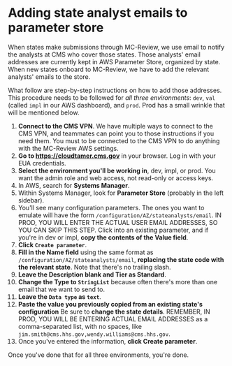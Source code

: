 # Adding state analyst emails to parameter store

When states make submissions through MC-Review, we use email to notify the analysts at CMS who cover those states. Those analysts' email addresses are currently kept in AWS Parameter Store, organized by state. When new states onboard to MC-Review, we have to add the relevant analysts' emails to the store.

What follow are step-by-step instructions on how to add those addresses. This procedure needs to be followed for _all three environments_: `dev`, `val` (called `impl` in our AWS dashboard), and `prod`. Prod has a small wrinkle that will be mentioned below.

1. **Connect to the CMS VPN**. We have multiple ways to connect to the CMS VPN, and teammates can point you to those instructions if you need them. You must to be connected to the CMS VPN to do anything with the MC-Review AWS settings.
1. **Go to https://cloudtamer.cms.gov** in your browser. Log in with your EUA credentials.
1. **Select the environment you'll be working in**, dev, impl, or prod. You want the admin role and web access, not read-only or access keys.
1. In AWS, search for **Systems Manager**.
1. Within Systems Manager, look for **Parameter Store** (probably in the left sidebar).
1. You'll see many configuration parameters. The ones you want to emulate will have the form `/configuration/AZ/stateanalysts/email`. IN PROD, YOU WILL ENTER THE ACTUAL USER EMAIL ADDRESSES, SO YOU CAN SKIP THIS STEP. Click into an existing parameter, and if you're in dev or impl, **copy the contents of the Value field**.
1.  **Click `Create parameter`**.
1. **Fill in the Name field** using the same format as `/configuration/AZ/stateanalysts/email`, **replacing the state code with the relevant state**. Note that there's no trailing slash.
1. **Leave the Description blank and Tier as Standard**.
1. **Change the Type to `StringList`** because often there's more than one email that we want to send to.
1. **Leave the `Data type` as `text`**.
1. **Paste the value you previously copied from an existing state's configuration** Be sure to **change the state details**. REMEMBER, IN PROD, YOU WILL BE ENTERING ACTUAL EMAIL ADDRESSES as a comma-separated list, with no spaces, like `jim.smith@cms.hhs.gov,wendy.williams@cms.hhs.gov`.
1. Once you've entered the information, **click Create parameter**.

Once you've done that for all three environments, you're done.
